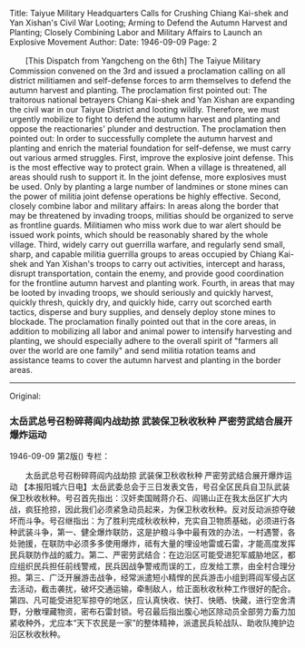 Title: Taiyue Military Headquarters Calls for Crushing Chiang Kai-shek and Yan Xishan's Civil War Looting; Arming to Defend the Autumn Harvest and Planting; Closely Combining Labor and Military Affairs to Launch an Explosive Movement
Author:
Date: 1946-09-09
Page: 2

　　[This Dispatch from Yangcheng on the 6th] The Taiyue Military Commission convened on the 3rd and issued a proclamation calling on all district militiamen and self-defense forces to arm themselves to defend the autumn harvest and planting. The proclamation first pointed out: The traitorous national betrayers Chiang Kai-shek and Yan Xishan are expanding the civil war in our Taiyue District and looting wildly. Therefore, we must urgently mobilize to fight to defend the autumn harvest and planting and oppose the reactionaries' plunder and destruction. The proclamation then pointed out: In order to successfully complete the autumn harvest and planting and enrich the material foundation for self-defense, we must carry out various armed struggles. First, improve the explosive joint defense. This is the most effective way to protect grain. When a village is threatened, all areas should rush to support it. In the joint defense, more explosives must be used. Only by planting a large number of landmines or stone mines can the power of militia joint defense operations be highly effective. Second, closely combine labor and military affairs: In areas along the border that may be threatened by invading troops, militias should be organized to serve as frontline guards. Militiamen who miss work due to war alert should be issued work points, which should be reasonably shared by the whole village. Third, widely carry out guerrilla warfare, and regularly send small, sharp, and capable militia guerrilla groups to areas occupied by Chiang Kai-shek and Yan Xishan's troops to carry out activities, intercept and harass, disrupt transportation, contain the enemy, and provide good coordination for the frontline autumn harvest and planting work. Fourth, in areas that may be looted by invading troops, we should seriously and quickly harvest, quickly thresh, quickly dry, and quickly hide, carry out scorched earth tactics, disperse and bury supplies, and densely deploy stone mines to blockade. The proclamation finally pointed out that in the core areas, in addition to mobilizing all labor and animal power to intensify harvesting and planting, we should especially adhere to the overall spirit of "farmers all over the world are one family" and send militia rotation teams and assistance teams to cover the autumn harvest and planting in the border areas.



<hr /> 

Original: 


### 太岳武总号召粉碎蒋阎内战劫掠  武装保卫秋收秋种  严密劳武结合展开爆炸运动

1946-09-09
第2版()
专栏：

　　太岳武总号召粉碎蒋阎内战劫掠
    武装保卫秋收秋种
    严密劳武结合展开爆炸运动
    【本报阳城六日电】太岳武委总会于三日发表文告，号召全区民兵自卫队武装保卫秋收秋种。号召首先指出：汉奸卖国贼蒋介石、阎锡山正在我太岳区扩大内战，疯狂抢掠，因此我们必须紧急动员起来，为保卫秋收秋种。反对反动派掠夺破坏而斗争。号召继指出：为了胜利完成秋收秋种，充实自卫物质基础，必须进行各种武装斗争，第一、健全爆炸联防，这是护粮斗争中最有效的办法，一村遇警，各处驰援，在联防中必须多多使用爆炸，祗有大量的埋设地雷或石雷，才能高度发挥民兵联防作战的威力。第二、严密劳武结合：在边沿区可能受进犯军威胁地区，都应组织民兵担任前线警戒，民兵因战争警戒而误的工，应发给工票，由全村合理分担。第三、广泛开展游击战争，经常派遣短小精悍的民兵游击小组到蒋阎军侵占区去活动，截击袭扰，破坏交通运输，牵制敌人，给正面秋收秋种工作很好的配合。第四、凡可能受进犯军掠夺的地区，应认真快收、快打、快晒、快藏，进行空舍清野，分散埋藏物资，密布石雷封锁。号召最后指出腹心地区除动员全部劳力畜力加紧收种外，尤应本“天下农民是一家”的整体精神，派遣民兵轮战队、助收队掩护边沿区秋收秋种。
